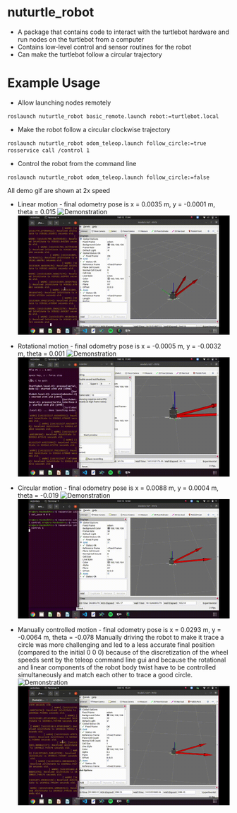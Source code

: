 # nuturtle_robot
* A package that contains code to interact with the turtlebot hardware and run nodes on the turtlebot from a computer
* Contains low-level control and sensor routines for the robot
* Can make the turtlebot follow a circular trajectory
# Example Usage
* Allow launching nodes remotely
```
roslaunch nuturtle_robot basic_remote.launch robot:=turtlebot.local
```
* Make the robot follow a circular clockwise trajectory
```
roslaunch nuturtle_robot odom_teleop.launch follow_circle:=true
rosservice call /control 1
```
* Control the robot from the command line
```
roslaunch nuturtle_robot odom_teleop.launch follow_circle:=false
```
All demo gif are shown at 2x speed

* Linear motion - final odometry pose is x = 0.0035 m, y = -0.0001 m, theta = 0.015
![Demonstration](images/robot_linear.gif)
![Demonstration](images/rviz_linear.gif)

* Rotational motion - final odometry pose is x = -0.0005 m, y = -0.0032 m, theta = 0.001
![Demonstration](images/robot_rotational.gif)
![Demonstration](images/rviz_rotational.gif)

* Circular motion - final odometry pose is x = 0.0088 m, y = 0.0004 m, theta = -0.019
![Demonstration](images/robot_circle.gif)
![Demonstration](images/rviz_circle.gif)

* Manually controlled motion - final odometry pose is x = 0.0293 m, y = -0.0064 m, theta = -0.078
Manually driving the robot to make it trace a circle was more challenging and led to a less accurate final position (compared to the initial 0 0 0) because of the discretization of the wheel speeds sent by the teleop command line gui and because the rotational and linear components of the robot body twist have to be controlled simultaneously and match each other to trace a good circle.
![Demonstration](images/robot_manual.gif)
![Demonstration](images/rviz_manual.gif)
